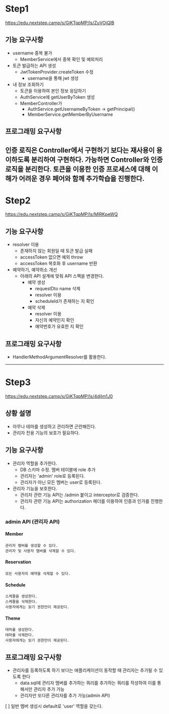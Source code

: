 # Step1

https://edu.nextstep.camp/s/GiKTqpMP/ls/ZuVOiQlB

## 기능 요구사항

- username 중복 불가
    - MemberService에서 중복 확인 및 예외처리
- 토큰 발급하는 API 생성
    - JwtTokenProvider.createToken 수정
        - username을 통해 jwt 생성
- 내 정보 조회하기
    - 토큰을 이용하여 본인 정보 응답하기
    - AuthService에 getUserByToken 생성
    - MemberController가
        - AuthService.getUsernameByToken -> getPrincipal()
        - MemberService.getMemberByUsername

## 프로그래밍 요구사항

인증 로직은 Controller에서 구현하기 보다는 재사용이 용이하도록 분리하여 구현하다.
가능하면 Controller와 인증 로직을 분리한다.
토큰을 이용한 인증 프로세스에 대해 이해가 어려운 경우 페어와 함께 추가학습을 진행한다.
---

# Step2

https://edu.nextstep.camp/s/GiKTqpMP/ls/MlRKpeWQ

## 기능 요구사항

- resolver 이용
    - 존재하지 않는 회원일 때 토큰 발급 실패
    - accessToken 없으면 예외 throw
    - accessToken 복호화 후 username 반환
- 예약하기, 예약취소 개선
    - 아래의 API 설계에 맞춰 API 스펙을 변경한다.
        - 예약 생성
            - requestDto name 삭제
            - resolver 이용
            - scheduleId가 존재하는 지 확인
        - 예약 삭제
            - resolver 이용
            - 자신의 예약인지 확인
            - 예약번호가 유효한 지 확인

## 프로그래밍 요구사항

- HandlerMethodArgumentResolver를 활용한다.

---

# Step3

https://edu.nextstep.camp/s/GiKTqpMP/ls/4djIm1J0

## 상황 설명

- 아무나 테마를 생성하고 관리하면 곤란해진다.
- 관리자 전용 기능의 보호가 필요하다.

## 기능 요구사항

- 관리자 역할을 추가한다.
    - DB 스키마 수정. 멤버 테이블에 role 추가
    - 관리자는 'admin' role로 등록된다.
    - 관리자가 아닌 모든 멤버는 user로 등록된다.
- 관리자 기능을 보호한다.
    - 관리자 관련 기능 API는 /admin 붙이고 interceptor로 검증한다.
    - 관리자 관련 기능 API는 authorization 헤더를 이용하여 인증과 인가를 진행한다.

### admin API (관리자 API)

#### Member

    관리자 멤버를 생성할 수 있다.
    관리자 및 사용자 멤버를 삭제할 수 있다.

#### Reservation

    모든 사용자의 예약을 삭제할 수 있다. 

#### Schedule

    스케줄을 생성한다.
    스케줄을 삭제한다.
    사용자에게는 읽기 권한만이 제공된다.

#### Theme

    테마를 생성한다.
    테마를 삭제한다.
    사용자에게는 읽기 권한만이 제공된다.

## 프로그래밍 요구사항

- 관리자를 등록하도록 하기 보다는 애플리케이션이 동작할 때 관리자는 추가될 수 있도록 한다
    - data.sql에 관리자 멤버를 추가하는 쿼리를 추가하는 쿼리를 작성하여 이를 통해서만 관리자 추가 가능
    - 관리자만 또다른 관리자를 추가 가능(admin API)

[ ] 일반 멤버 생성시 default로 'user' 역할을 갖는다.
